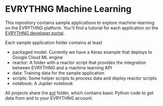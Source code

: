# EVRYTHNG Machine Learning

This repository contains sample applications to explore machine-learning on the EVRYTHNG platform.  You'll find a tutorial for each application on the [EVRYTHNG developer portal](https://developers.evrythng.com/docs). 

Each sample application folder contains at least

- packaged model. Currently we have a Keras example that deploys to Google Cloud ML engine
- reactor: A folder with a reactor script that provides the integration between EVRYTHNG and a machine learning API
- data: Training data for the sample application 
- scripts: Some helper scripts to process data and deploy reactor scripts
- notebook: A Jupiter notebook

All projects share the [evt](evt) folder, which contains basic Python code to get data from and to your EVRYTHNG account.
